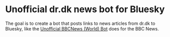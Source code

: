 # Unofficial dr.dk news bot for Bluesky

The goal is to create a bot that posts links to news articles from dr.dk to Bluesky, like the [Unofficial BBCNews (World) Bot](https://bsky.app/profile/bbcnews-world-rss.bsky.social) does for the BBC News.
